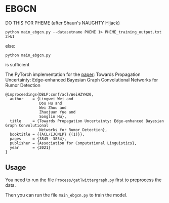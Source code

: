 # EBGCN
DO THIS FOR PHEME (after Shaun's NAUGHTY Hijack)

```python main_ebgcn.py --datasetname PHEME 1> PHEME_training_output.txt 2>&1```

else:

```python main_ebgcn.py ```

is sufficient


The PyTorch implementation for the [paper](https://arxiv.org/pdf/2107.11934.pdf): Towards Propagation Uncertainty: Edge-enhanced Bayesian Graph Convolutional Networks for Rumor Detection
 


```
@inproceedings{DBLP:conf/acl/WeiHZYH20,
  author    = {Lingwei Wei and
               Dou Hu and
               Wei Zhou and
               Zhaojuan Yue and
               Songlin Hu},
  title     = {Towards Propagation Uncertainty: Edge-enhanced Bayesian Graph Convolutional
               Networks for Rumor Detection},
  booktitle = {{ACL/IJCNLP} {(1)}},
  pages     = {3845--3854},
  publisher = {Association for Computational Linguistics},
  year      = {2021}
}
```


## Usage

You need to run the file ```Process/getTwittergraph.py``` first to preprocess the data. 

Then you can run the file ```main_ebgcn.py``` to train the model. 

